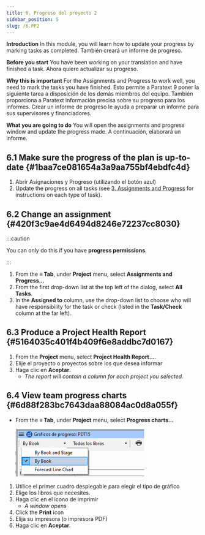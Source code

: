 ```yaml
---
title: 6. Progreso del proyecto 2
sidebar_position: 5
slug: /6.PP2
---
```


**Introduction**  In this module, you will learn how to update your progress by marking tasks as completed. También creará un informe de progreso.

**Before you start**  You have been working on your translation and have finished a task. Ahora quiere actualizar su progreso.

**Why this is important**  For the Assignments and Progress to work well, you need to mark the tasks you have finished. Esto permite a Paratext 9 poner la siguiente tarea a disposición de los demás miembros del equipo. También proporciona a Paratext información precisa sobre su progreso para los informes. Crear un informe de progreso le ayuda a preparar un informe para sus supervisores y financiadores.

**What you are going to do**  You will open the assignments and progress window and update the progress made. A continuación, elaborará un informe.

## 6.1 Make sure the progress of the plan is up-to-date {#1baa7ce081654a3a9aa755bf4ebdfc4d}

1. Abrir Asignaciones y Progreso (utilizando el botón azul)
2. Update the progress on all tasks (see [3. Assignments and Progress](/3.PP1) for instructions on each type of task).

## 6.2 Change an assignment {#420f3c9ae4d6494d8246e72237cc8030}

:::caution

You can only do this if you have **progress permissions**.

:::

1. From the **≡ Tab**, under **Project** menu, select **Assignments and Progress…**
2. From the first drop-down list at the top left of the dialog, select **All Tasks**.
3. In the **Assigned to** column, use the drop-down list to choose who will have responsibility for the task or check (listed in the **Task/Check** column at the far left).

## 6.3 Produce a Project Health Report {#5164035c401f4b409f6e8addbc7d0167}

1. From the **Project** menu, select **Project Health Report…**.
2. Elije el proyecto o proyectos sobre los que desea informar
3. Haga clic en **Aceptar**.
   - _The report will contain a column for each project you selected._

## **6.4 View team progress charts** {#6d88f283bc7643daa88084ac0d8a055f}

- From the **≡ Tab**, under **Project** menu, select **Progress charts…**

  ![](./1163930921.png)

1. Utilice el primer cuadro desplegable para elegir el tipo de gráfico
2. Elige los libros que necesites.
3. Haga clic en el icono de imprimir
   - _A window opens_
4. Click the **Print** icon
5. Elija su impresora (o impresora PDF)
6. Haga clic en **Aceptar**.
